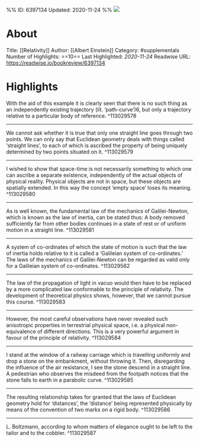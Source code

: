 %%
ID: 6397134
Updated: 2020-11-24
%%
![](https://images-na.ssl-images-amazon.com/images/I/41b9QByGizL._SL500_.jpg)

# About
Title: [[Relativity]]
Author: [[Albert Einstein]]
Category: #supplementals
Number of Highlights: ==10==
Last Highlighted: *2020-11-24*
Readwise URL: https://readwise.io/bookreview/6397134

# Highlights 
With the aid of this example it is clearly seen that there is no such thing as an independently existing trajectory (lit. ‘path-curve’)6, but only a trajectory relative to a particular body of reference.  ^113029578

---

We cannot ask whether it is true that only one straight line goes through two points. We can only say that Euclidean geometry deals with things called ‘straight lines’, to each of which is ascribed the property of being uniquely determined by two points situated on it.  ^113029579

---

I wished to show that space-time is not necessarily something to which one can ascribe a separate existence, independently of the actual objects of physical reality. Physical objects are not in space, but these objects are spatially extended. In this way the concept ‘empty space’ loses its meaning.  ^113029580

---

As is well known, the fundamental law of the mechanics of Galilei-Newton, which is known as the law of inertia, can be stated thus: A body removed sufficiently far from other bodies continues in a state of rest or of uniform motion in a straight line.  ^113029581

---

A system of co-ordinates of which the state of motion is such that the law of inertia holds relative to it is called a ‘Galileian system of co-ordinates.’ The laws of the mechanics of Galilei-Newton can be regarded as valid only for a Galileian system of co-ordinates.  ^113029582

---

The law of the propagation of light in vacuo would then have to be replaced by a more complicated law conformable to the principle of relativity. The development of theoretical physics shows, however, that we cannot pursue this course.  ^113029583

---

However, the most careful observations have never revealed such anisotropic properties in terrestrial physical space, i.e. a physical non-equivalence of different directions. This is a very powerful argument in favour of the principle of relativity.  ^113029584

---

I stand at the window of a railway carriage which is travelling uniformly and drop a stone on the embankment, without throwing it. Then, disregarding the influence of the air resistance, I see the stone descend in a straight line. A pedestrian who observes the misdeed from the footpath notices that the stone falls to earth in a parabolic curve.  ^113029585

---

The resulting relationship takes for granted that the laws of Euclidean geometry hold for ‘distances’, the ‘distance’ being represented physically by means of the convention of two marks on a rigid body.  ^113029586

---

L. Boltzmann, according to whom matters of elegance ought to be left to the tailor and to the cobbler.  ^113029587


